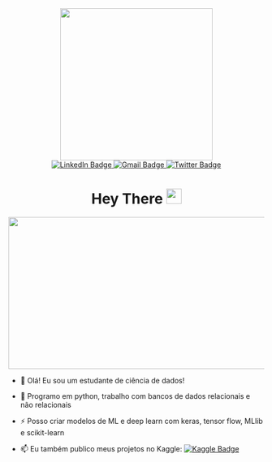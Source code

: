 
<div id="header" align="center">
  <img src="https://media.giphy.com/media/8hTm1yGaqsEn4CM8I3/giphy.gif" width="300"/>
  <div id="badges">
  <a href="https://www.linkedin.com/in/diego-silva-de-fran%C3%A7a-34a18b250/">
    <img src="https://img.shields.io/badge/LinkedIn-blue?style=for-the-badge&logo=linkedin&logoColor=white" alt="LinkedIn Badge"/>
  </a>
  <a href="diegofranca@fisica.ufc.br">
    <img src="https://img.shields.io/badge/Gmail-red?style=for-the-badge&logo=gmail&logoColor=white" alt="Gmail Badge"/>
  </a>
  <a href="https://twitter.com/Anaborable">
    <img src="https://img.shields.io/badge/Twitter-blue?style=for-the-badge&logo=twitter&logoColor=white" alt="Twitter Badge"/>
  </a>
  </div>
<h1>
  Hey There
  <img src="https://media.giphy.com/media/hvRJCLFzcasrR4ia7z/giphy.gif" width="30px"/>
</h1>
  <img src="https://komarev.com/ghpvc/?username=DIRAC31415&style=flat-square&color=blue" alt=""/>
 </div>
 
 <div align="center">
  <img src="https://media.giphy.com/media/dWesBcTLavkZuG35MI/giphy.gif" width="600" height="300"/>
</div>


- :telescope: Olá! Eu sou um estudante de ciência de dados!

- :seedling: Programo em python, trabalho com bancos de dados relacionais e não relacionais 

- :zap: Posso criar modelos de ML e deep learn com keras, tensor flow, MLlib e scikit-learn

- :mailbox: Eu também publico meus projetos no Kaggle: [![Kaggle Badge](https://img.shields.io/badge/-kakbar-blue?style=flat&logo=Kaggle&logoColor=white)](https://www.kaggle.com/diegosilvadefrana)
  
